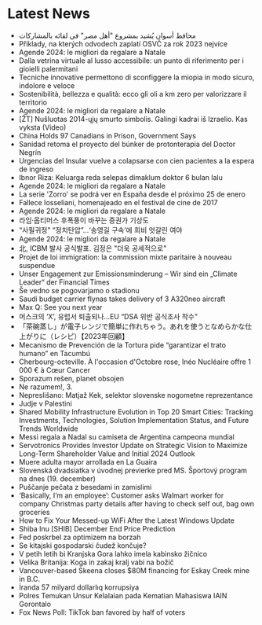 # Latest News
-  محافظ أسوان يُشيد بمشروع "أهل مصر" في لقائه بالمشاركات
-  Příklady, na kterých odvodech zaplatí OSVČ za rok 2023 nejvíce
-  Agende 2024: le migliori da regalare a Natale
-  Dalla vetrina virtuale al lusso accessibile: un punto di riferimento per i gioielli palermitani
-  Tecniche innovative permettono di sconfiggere la miopia in modo sicuro, indolore e veloce
-  Sostenibilità, bellezza e qualità: ecco gli oli a km zero per valorizzare il territorio
-  Agende 2024: le migliori da regalare a Natale
-  [ŽT] Nušluotas 2014-ųjų smurto simbolis. Galingi kadrai iš Izraelio. Kas vyksta (Video)
-  China Holds 97 Canadians in Prison, Government Says
-  Sanidad retoma el proyecto del búnker de protonterapia del Doctor Negrín
-  Urgencias del Insular vuelve a colapsarse con cien pacientes a la espera de ingreso
-  Ibnor Riza: Keluarga reda selepas dimaklum doktor 6 bulan lalu
-  Agende 2024: le migliori da regalare a Natale
-  La serie 'Zorro' se podrá ver en España desde el próximo 25 de enero
-  Fallece Iosseliani, homenajeado en el festival de cine de 2017
-  Agende 2024: le migliori da regalare a Natale
-  라임·옵티머스 후폭풍이 바꾸는 증권가 기상도
-  “사필귀정” “정치탄압”…‘송영길 구속’에 희비 엇갈린 여야
-  Agende 2024: le migliori da regalare a Natale
-  北, ICBM 발사 공식발표. 김정은 "더욱 공세적으로"
-  Projet de loi immigration: la commission mixte paritaire à nouveau suspendue
-  Unser Engagement zur Emissionsminderung – Wir sind ein „Climate Leader“ der Financial Times
-  Še vedno se pogovarjamo o stadionu
-  Saudi budget carrier flynas takes delivery of 3 A320neo aircraft
-  Max Q: See you next year
-  머스크의 ‘X’, 유럽서 퇴출되나…EU “DSA 위반 공식조사 착수”
-  「茶碗蒸し」が電子レンジで簡単に作れちゃう。あれを使うとなめらかな仕上がりに（レシピ）【2023年回顧】
-  Mecanismo de Prevención de la Tortura pide “garantizar el trato humano” en Tacumbú
-  Cherbourg-octeville. À l'occasion d'Octobre rose, Inéo Nucléaire offre 1 000 € à Cœur Cancer
-  Sporazum rešen, planet obsojen
-  Ne razumem!, 3.
-  Nepreslišano: Matjaž Kek, selektor slovenske nogometne reprezentance
-  Judje v Palestini
-  Shared Mobility Infrastructure Evolution in Top 20 Smart Cities: Tracking Investments, Technologies, Solution Implementation Status, and Future Trends Worldwide
-  Messi regala a Nadal su camiseta de Argentina campeona mundial
-  Servotronics Provides Investor Update on Strategic Vision to Maximize Long-Term Shareholder Value and Initial 2024 Outlook
-  Muere adulta mayor arrollada en La Guaira
-  Slovenská dvadsiatka v úvodnej previerke pred MS. Športový program na dnes (19. december)
-  Puščanje pečata z besedami in zamislimi
-  ‘Basically, I’m an employee’: Customer asks Walmart worker for company Christmas party details after having to check self out, bag own groceries
-  How to Fix Your Messed-up WiFi After the Latest Windows Update
-  Shiba Inu [SHIB] December End Price Prediction
-  Fed poskrbel za optimizem na borzah
-  Se kitajski gospodarski čudež končuje?
-  V petih letih bi Kranjska Gora lahko imela kabinsko žičnico
-  Velika Britanija: Koga in zakaj kralj vabi na božič
-  Vancouver-based Skeena closes $80M financing for Eskay Creek mine in B.C.
-  İranda 57 milyard dollarlıq korrupsiya
-  Polres Temukan Unsur Kelalaian pada Kematian Mahasiswa IAIN Gorontalo
-  Fox News Poll: TikTok ban favored by half of voters

